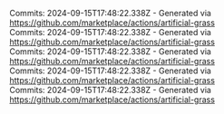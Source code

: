 Commits: 2024-09-15T17:48:22.338Z - Generated via https://github.com/marketplace/actions/artificial-grass
<br>
Commits: 2024-09-15T17:48:22.338Z - Generated via https://github.com/marketplace/actions/artificial-grass
<br>
Commits: 2024-09-15T17:48:22.338Z - Generated via https://github.com/marketplace/actions/artificial-grass
<br>
Commits: 2024-09-15T17:48:22.338Z - Generated via https://github.com/marketplace/actions/artificial-grass
<br>
Commits: 2024-09-15T17:48:22.338Z - Generated via https://github.com/marketplace/actions/artificial-grass
<br>
